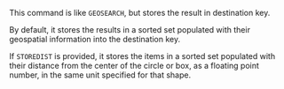This command is like `GEOSEARCH`, but stores the result in destination key.

By default, it stores the results in a sorted set populated with their geospatial information into the destination key.

If `STOREDIST` is provided, it stores the items in a sorted set populated with their distance from the center of the circle or box, as a floating point number, in the same unit specified for that shape.
